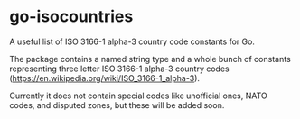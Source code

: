 # go-isocountries
A useful list of ISO 3166-1 alpha-3 country code constants for Go.

The package contains a named string type and a whole bunch of constants representing three letter ISO 3166-1 alpha-3 country codes (https://en.wikipedia.org/wiki/ISO_3166-1_alpha-3).

Currently it does not contain special codes like unofficial ones, NATO codes, and disputed zones, but these will be added soon.
